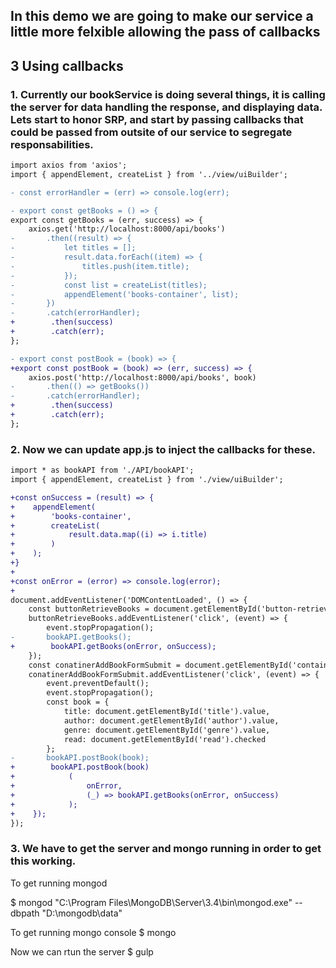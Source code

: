 ## In this demo we are going to make our service a little more felxible allowing the pass of callbacks

## 3 Using callbacks

### 1. Currently our bookService is doing several things, it is calling the server for data handling the response, and displaying data. Lets start to honor SRP, and start by passing callbacks that could be passed from outsite of our service to segregate responsabilities. 

```diff bookAPI.js
import axios from 'axios';
import { appendElement, createList } from '../view/uiBuilder';

- const errorHandler = (err) => console.log(err);

- export const getBooks = () => {
export const getBooks = (err, success) => {
    axios.get('http://localhost:8000/api/books')
-       .then((result) => {
-           let titles = [];
-           result.data.forEach((item) => {
-               titles.push(item.title);
-           });
-           const list = createList(titles);
-           appendElement('books-container', list);
-       })
-       .catch(errorHandler);
+        .then(success)
+        .catch(err);
};

- export const postBook = (book) => {
+export const postBook = (book) => (err, success) => {
    axios.post('http://localhost:8000/api/books', book)
-       .then(() => getBooks())
-       .catch(errorHandler);
+        .then(success)
+        .catch(err);
};
```

### 2. Now we can update app.js to inject the callbacks for these.

```diff
import * as bookAPI from './API/bookAPI';
import { appendElement, createList } from './view/uiBuilder';

+const onSuccess = (result) => {
+    appendElement(
+        'books-container',
+        createList(
+            result.data.map((i) => i.title)
+        )
+    );
+}
+
+const onError = (error) => console.log(error);
+
document.addEventListener('DOMContentLoaded', () => {
    const buttonRetrieveBooks = document.getElementById('button-retrieve-books');
    buttonRetrieveBooks.addEventListener('click', (event) => {
        event.stopPropagation();
-       bookAPI.getBooks();
+        bookAPI.getBooks(onError, onSuccess);
    });
    const conatinerAddBookFormSubmit = document.getElementById('container-add-book-form-submit');
    conatinerAddBookFormSubmit.addEventListener('click', (event) => {
        event.preventDefault();
        event.stopPropagation();
        const book = {
            title: document.getElementById('title').value,
            author: document.getElementById('author').value,
            genre: document.getElementById('genre').value,
            read: document.getElementById('read').checked
        };
-       bookAPI.postBook(book);
+        bookAPI.postBook(book)
+            (
+                onError,
+                (_) => bookAPI.getBooks(onError, onSuccess)
+            );
+    });
});
```

### 3. We have to get the server and mongo running in order to get this working.

To get running mongod

$ mongod
"C:\Program Files\MongoDB\Server\3.4\bin\mongod.exe" --dbpath "D:\mongodb\data"

To get running mongo console
$ mongo

Now we can rtun the server
$ gulp
